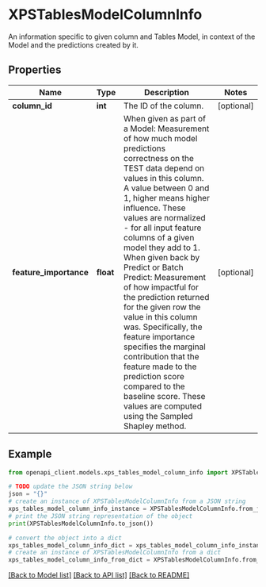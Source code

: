 # XPSTablesModelColumnInfo

An information specific to given column and Tables Model, in context of the Model and the predictions created by it.

## Properties

Name | Type | Description | Notes
------------ | ------------- | ------------- | -------------
**column_id** | **int** | The ID of the column. | [optional] 
**feature_importance** | **float** | When given as part of a Model: Measurement of how much model predictions correctness on the TEST data depend on values in this column. A value between 0 and 1, higher means higher influence. These values are normalized - for all input feature columns of a given model they add to 1. When given back by Predict or Batch Predict: Measurement of how impactful for the prediction returned for the given row the value in this column was. Specifically, the feature importance specifies the marginal contribution that the feature made to the prediction score compared to the baseline score. These values are computed using the Sampled Shapley method. | [optional] 

## Example

```python
from openapi_client.models.xps_tables_model_column_info import XPSTablesModelColumnInfo

# TODO update the JSON string below
json = "{}"
# create an instance of XPSTablesModelColumnInfo from a JSON string
xps_tables_model_column_info_instance = XPSTablesModelColumnInfo.from_json(json)
# print the JSON string representation of the object
print(XPSTablesModelColumnInfo.to_json())

# convert the object into a dict
xps_tables_model_column_info_dict = xps_tables_model_column_info_instance.to_dict()
# create an instance of XPSTablesModelColumnInfo from a dict
xps_tables_model_column_info_from_dict = XPSTablesModelColumnInfo.from_dict(xps_tables_model_column_info_dict)
```
[[Back to Model list]](../README.md#documentation-for-models) [[Back to API list]](../README.md#documentation-for-api-endpoints) [[Back to README]](../README.md)


